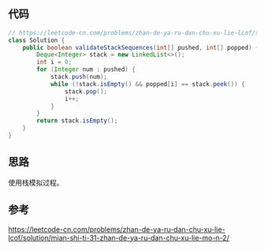 ## 代码

```java
// https://leetcode-cn.com/problems/zhan-de-ya-ru-dan-chu-xu-lie-lcof/solution/mian-shi-ti-31-zhan-de-ya-ru-dan-chu-xu-lie-mo-n-2/
class Solution {
    public boolean validateStackSequences(int[] pushed, int[] popped) {
        Deque<Integer> stack = new LinkedList<>();
        int i = 0;
        for (Integer num : pushed) {
            stack.push(num);
            while (!stack.isEmpty() && popped[i] == stack.peek()) {
                stack.pop();
                i++;
            }
        }
        return stack.isEmpty();
    }
}
```

## 思路

使用栈模拟过程。

## 参考

https://leetcode-cn.com/problems/zhan-de-ya-ru-dan-chu-xu-lie-lcof/solution/mian-shi-ti-31-zhan-de-ya-ru-dan-chu-xu-lie-mo-n-2/